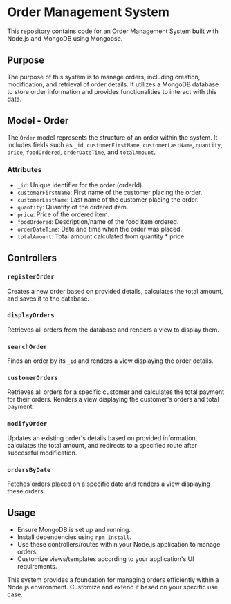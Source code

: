 # Order Management System

This repository contains code for an Order Management System built with Node.js and MongoDB using Mongoose.

## Purpose

The purpose of this system is to manage orders, including creation, modification, and retrieval of order details. It utilizes a MongoDB database to store order information and provides functionalities to interact with this data.

## Model - Order

The `Order` model represents the structure of an order within the system. It includes fields such as `_id`, `customerFirstName`, `customerLastName`, `quantity`, `price`, `foodOrdered`, `orderDateTime`, and `totalAmount`.

### Attributes

- `_id`: Unique identifier for the order (orderId).
- `customerFirstName`: First name of the customer placing the order.
- `customerLastName`: Last name of the customer placing the order.
- `quantity`: Quantity of the ordered item.
- `price`: Price of the ordered item.
- `foodOrdered`: Description/name of the food item ordered.
- `orderDateTime`: Date and time when the order was placed.
- `totalAmount`: Total amount calculated from quantity * price.

## Controllers

### `registerOrder`

Creates a new order based on provided details, calculates the total amount, and saves it to the database.

### `displayOrders`

Retrieves all orders from the database and renders a view to display them.

### `searchOrder`

Finds an order by its `_id` and renders a view displaying the order details.

### `customerOrders`

Retrieves all orders for a specific customer and calculates the total payment for their orders. Renders a view displaying the customer's orders and total payment.

### `modifyOrder`

Updates an existing order's details based on provided information, calculates the total amount, and redirects to a specified route after successful modification.

### `ordersByDate`

Fetches orders placed on a specific date and renders a view displaying these orders.

## Usage

- Ensure MongoDB is set up and running.
- Install dependencies using `npm install`.
- Use these controllers/routes within your Node.js application to manage orders.
- Customize views/templates according to your application's UI requirements.

This system provides a foundation for managing orders efficiently within a Node.js environment. Customize and extend it based on your specific use case.
